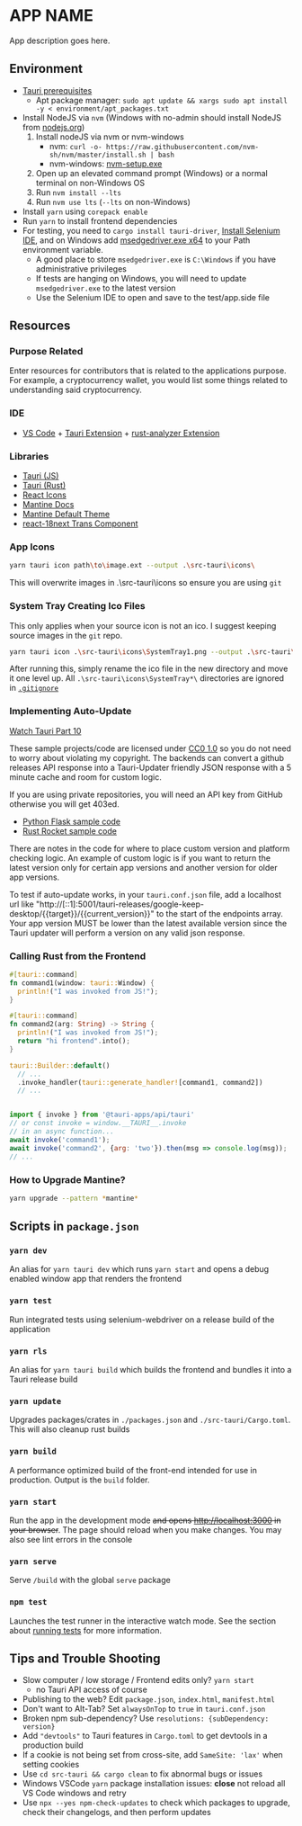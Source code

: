 # APP NAME

App description goes here.

## Environment

- [Tauri prerequisites](https://tauri.app/guides/getting-started/prerequisites)
  - Apt package manager: `sudo apt update && xargs sudo apt install -y < environment/apt_packages.txt`
- Install NodeJS via `nvm` (Windows with no-admin should install NodeJS from [nodejs.org](https://nodejs.org))
  1. Install nodeJS via nvm or nvm-windows
      - nvm: `curl -o- https://raw.githubusercontent.com/nvm-sh/nvm/master/install.sh | bash`
      - nvm-windows: [nvm-setup.exe](https://github.com/coreybutler/nvm-windows/releases/latest/download/nvm-setup.exe)
  2. Open up an elevated command prompt (Windows) or a normal terminal on non-Windows OS
  3. Run `nvm install --lts`
  4. Run `nvm use lts` (`--lts` on non-Windows)
- Install `yarn` using `corepack enable`
- Run `yarn` to install frontend dependencies
- For testing, you need to `cargo install tauri-driver`, [Install Selenium IDE](https://www.selenium.dev/selenium-ide/), and on Windows add [msedgedriver.exe x64](https://developer.microsoft.com/en-us/microsoft-edge/tools/webdriver/) to your Path environment variable.
  - A good place to store `msedgedriver.exe` is `C:\Windows` if you have administrative privileges
  - If tests are hanging on Windows, you will need to update `msedgedriver.exe` to the latest version
  - Use the Selenium IDE to open and save to the test/app.side file

## Resources

### Purpose Related

Enter resources for contributors that is related to the applications purpose. For example, a cryptocurrency wallet,
you would list some things related to understanding said cryptocurrency.

### IDE

- [VS Code](https://code.visualstudio.com/) + [Tauri Extension](https://marketplace.visualstudio.com/items?itemName=tauri-apps.tauri-vscode) + [rust-analyzer Extension](https://marketplace.visualstudio.com/items?itemName=rust-lang.rust-analyzer)

### Libraries

- [Tauri (JS)](https://tauri.studio/docs/api/js/)
- [Tauri (Rust)](https://docs.rs/tauri/)
- [React Icons](https://react-icons.github.io/react-icons)
- [Mantine Docs](https://mantine.dev/pages/basics/)
- [Mantine Default Theme](https://github.com/mantinedev/mantine/blob/master/src/mantine-styles/src/theme/default-theme.ts)
- [react-18next Trans Component](https://react.i18next.com/latest/trans-component)

### App Icons

```sh
yarn tauri icon path\to\image.ext --output .\src-tauri\icons\
```

This will overwrite images in .\src-tauri\icons so ensure you are using `git`

### System Tray Creating Ico Files

This only applies when your source icon is not an ico.
I suggest keeping source images in the `git` repo.

```sh
yarn tauri icon .\src-tauri\icons\SystemTray1.png --output .\src-tauri\icons\SystemTray1
```

After running this, simply rename the ico file in the new directory and move it one level up.
All `.\src-tauri\icons\SystemTray*\` directories are ignored in [`.gitignore`](./.gitignore)

### Implementing Auto-Update

[Watch Tauri Part 10](https://youtu.be/ZXjlZBisYPQ)

These sample projects/code are licensed under [CC0 1.0](https://creativecommons.org/publicdomain/zero/1.0/) so you
do not need to worry about violating my copyright. The backends can convert a github releases API response
into a Tauri-Updater friendly JSON response with a 5 minute cache and room for custom logic.

If you are using private repositories, you will need an API key from GitHub otherwise you will get 403ed.

- [Python Flask sample code](https://github.com/elibroftw/website/blob/master/blueprints/tauri_releases.py)
- [Rust Rocket sample code](https://github.com/elibroftw/rust-backend-tutorials/blob/master/src/tauri_releases.rs)

There are notes in the code for where to place custom version and platform checking logic. An example of custom logic is if you want to return the latest version only for certain app versions and another version for older app versions.

To test if auto-update works, in your `tauri.conf.json` file, add a localhost url like "http://[::1]:5001/tauri-releases/google-keep-desktop/{{target}}/{{current_version}}" to the start of the endpoints array. Your app version MUST be lower than the latest available version since the Tauri updater will perform a version on any valid json response.

### Calling Rust from the Frontend

```rs
#[tauri::command]
fn command1(window: tauri::Window) {
  println!("I was invoked from JS!");
}

#[tauri::command]
fn command2(arg: String) -> String {
  println!("I was invoked from JS!");
  return "hi frontend".into();
}

tauri::Builder::default()
  // ...
  .invoke_handler(tauri::generate_handler![command1, command2])
  // ...
```

```js

import { invoke } from '@tauri-apps/api/tauri'
// or const invoke = window.__TAURI__.invoke
// in an async function...
await invoke('command1');
await invoke('command2', {arg: 'two'}).then(msg => console.log(msg));
// ...
```

### How to Upgrade Mantine?

```sh
yarn upgrade --pattern *mantine*
```

## Scripts in `package.json`

### `yarn dev`

An alias for `yarn tauri dev` which runs `yarn start` and opens a debug enabled window app that renders the frontend

### `yarn test`

Run integrated tests using selenium-webdriver on a release build of the application

### `yarn rls`

An alias for `yarn tauri build` which builds the frontend and bundles it into a Tauri release build

### `yarn update`

Upgrades packages/crates in `./packages.json` and `./src-tauri/Cargo.toml`. This will also cleanup rust builds

### `yarn build`

A performance optimized build of the front-end intended for use in production. Output is the `build` folder.

### `yarn start`

Run the app in the development mode ~~and opens [http://localhost:3000](http://localhost:3000) in your browser~~.
The page should reload when you make changes. You may also see lint errors in the console

### `yarn serve`

Serve `/build` with the global `serve` package

### `npm test`

Launches the test runner in the interactive watch mode.
See the section about [running tests](https://facebook.github.io/create-react-app/docs/running-tests) for more information.

## Tips and Trouble Shooting

- Slow computer / low storage / Frontend edits only? `yarn start`
  - no Tauri API access of course
- Publishing to the web? Edit `package.json`, `index.html`, `manifest.html`
- Don't want to Alt-Tab? Set `alwaysOnTop` to `true` in `tauri.conf.json`
- Broken npm sub-dependency? Use `resolutions: {subDependency: version}`
- Add `"devtools"` to Tauri features in `Cargo.toml` to get devtools in a production build
- If a cookie is not being set from cross-site, add `SameSite: 'lax'` when setting cookies
- Use `cd src-tauri && cargo clean` to fix abnormal bugs or issues
- Windows VSCode `yarn` package installation issues: **close** not reload all VS Code windows and retry
- Use `npx --yes npm-check-updates` to check which packages to upgrade, check their changelogs, and then perform updates
